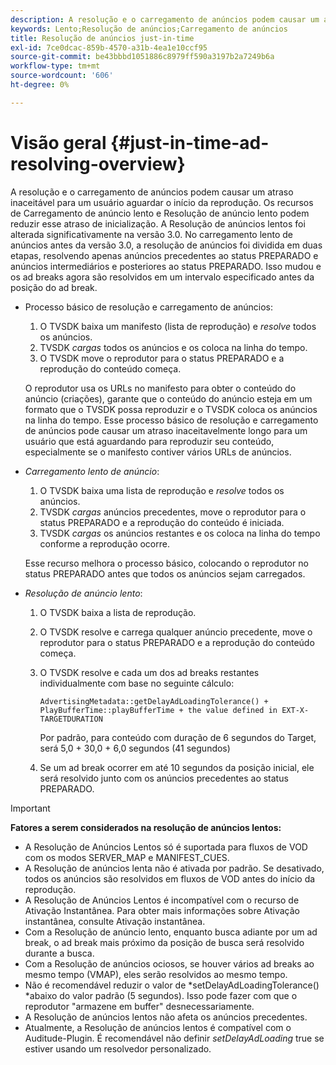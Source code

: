 ```yaml
---
description: A resolução e o carregamento de anúncios podem causar um atraso inaceitável para um usuário aguardar o início da reprodução. Os recursos de Carregamento de anúncio lento e Resolução de anúncio lento podem reduzir esse atraso de inicialização. A Resolução de anúncios lentos foi alterada significativamente na versão 3.0. No carregamento lento de anúncios antes da versão 3.0, a resolução de anúncios foi dividida em duas etapas, resolvendo apenas anúncios precedentes ao status PREPARADO e anúncios intermediários e posteriores ao status PREPARADO. Isso mudou e os ad breaks agora são resolvidos em um intervalo especificado antes da posição do ad break.
keywords: Lento;Resolução de anúncios;Carregamento de anúncios
title: Resolução de anúncios just-in-time
exl-id: 7ce0dcac-859b-4570-a31b-4ea1e10ccf95
source-git-commit: be43bbbd1051886c8979ff590a3197b2a7249b6a
workflow-type: tm+mt
source-wordcount: '606'
ht-degree: 0%

---
```


# Visão geral {#just-in-time-ad-resolving-overview}

A resolução e o carregamento de anúncios podem causar um atraso inaceitável para um usuário aguardar o início da reprodução. Os recursos de Carregamento de anúncio lento e Resolução de anúncio lento podem reduzir esse atraso de inicialização. A Resolução de anúncios lentos foi alterada significativamente na versão 3.0. No carregamento lento de anúncios antes da versão 3.0, a resolução de anúncios foi dividida em duas etapas, resolvendo apenas anúncios precedentes ao status PREPARADO e anúncios intermediários e posteriores ao status PREPARADO. Isso mudou e os ad breaks agora são resolvidos em um intervalo especificado antes da posição do ad break.

* Processo básico de resolução e carregamento de anúncios:

   1. O TVSDK baixa um manifesto (lista de reprodução) e *resolve* todos os anúncios.
   1. TVSDK *cargas* todos os anúncios e os coloca na linha do tempo.
   1. O TVSDK move o reprodutor para o status PREPARADO e a reprodução do conteúdo começa.

   O reprodutor usa os URLs no manifesto para obter o conteúdo do anúncio (criações), garante que o conteúdo do anúncio esteja em um formato que o TVSDK possa reproduzir e o TVSDK coloca os anúncios na linha do tempo. Esse processo básico de resolução e carregamento de anúncios pode causar um atraso inaceitavelmente longo para um usuário que está aguardando para reproduzir seu conteúdo, especialmente se o manifesto contiver vários URLs de anúncios.

* *Carregamento lento de anúncio*:

   1. O TVSDK baixa uma lista de reprodução e *resolve* todos os anúncios.
   1. TVSDK *cargas* anúncios precedentes, move o reprodutor para o status PREPARADO e a reprodução do conteúdo é iniciada.
   1. TVSDK *cargas* os anúncios restantes e os coloca na linha do tempo conforme a reprodução ocorre.

   Esse recurso melhora o processo básico, colocando o reprodutor no status PREPARADO antes que todos os anúncios sejam carregados.

* *Resolução de anúncio lento*:

   1. O TVSDK baixa a lista de reprodução.
   1. O TVSDK resolve e carrega qualquer anúncio precedente, move o reprodutor para o status PREPARADO e a reprodução do conteúdo começa.
   1. O TVSDK resolve e cada um dos ad breaks restantes individualmente com base no seguinte cálculo:

      `AdvertisingMetadata::getDelayAdLoadingTolerance() + PlayBufferTime::playBufferTime + the value defined in EXT-X-TARGETDURATION`

      Por padrão, para conteúdo com duração de 6 segundos do Target, será 5,0 + 30,0 + 6,0 segundos (41 segundos)

   1. Se um ad break ocorrer em até 10 segundos da posição inicial, ele será resolvido junto com os anúncios precedentes ao status PREPARADO.

>[!IMPORTANT]
>
>**Fatores a serem considerados na resolução de anúncios lentos:**
>
>* A Resolução de Anúncios Lentos só é suportada para fluxos de VOD com os modos SERVER_MAP e MANIFEST_CUES.
>* A Resolução de anúncios lenta não é ativada por padrão. Se desativado, todos os anúncios são resolvidos em fluxos de VOD antes do início da reprodução.
>* A Resolução de Anúncios Lentos é incompatível com o recurso de Ativação Instantânea. Para obter mais informações sobre Ativação instantânea, consulte Ativação instantânea.
>* Com a Resolução de anúncio lento, enquanto busca adiante por um ad break, o ad break mais próximo da posição de busca será resolvido durante a busca.
>* Com a Resolução de anúncios ociosos, se houver vários ad breaks ao mesmo tempo (VMAP), eles serão resolvidos ao mesmo tempo.
>* Não é recomendável reduzir o valor de *setDelayAdLoadingTolerance() *abaixo do valor padrão (5 segundos). Isso pode fazer com que o reprodutor &quot;armazene em buffer&quot; desnecessariamente.
>* A Resolução de anúncios lentos não afeta os anúncios precedentes.
>* Atualmente, a Resolução de anúncios lentos é compatível com o Auditude-Plugin. É recomendável não definir *setDelayAdLoading* true se estiver usando um resolvedor personalizado.
>

